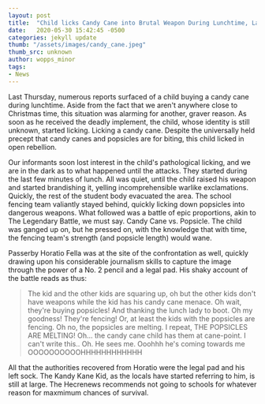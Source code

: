 ```yaml
---
layout: post
title:  "Child licks Candy Cane into Brutal Weapon During Lunchtime, Laughs Maniacally"
date:   2020-05-30 15:42:45 -0500
categories: jekyll update
thumb: "/assets/images/candy_cane.jpeg"
thumb_src: unknown
author: wopps_minor
tags:
- News
---
```


Last Thursday, numerous reports surfaced of a child buying a candy cane during lunchtime. Aside from the fact that we aren't anywhere close to Christmas time, this situation was alarming for another, graver reason. As soon as he received the deadly implement, the child, whose identity is still unknown, started licking. Licking a candy cane. Despite the universally held precept that candy canes and popsicles are for biting, this child licked in open rebellion.

Our informants soon lost interest in the child's pathological licking, and we are in the dark as to what happened until the attacks. They started during the last few minutes of lunch. All was quiet, until the child raised his weapon and started brandishing it, yelling incomprehensible warlike exclamations. Quickly, the rest of the student body evacuated the area. The school fencing team valiantly stayed behind, quickly licking down popsicles into dangerous weapons. What followed was a battle of epic proportions, akin to The Legendary Battle, we must say. Candy Cane vs. Popsicle. The child was ganged up on, but he pressed on, with the knowledge that with time, the fencing team's strength (and popsicle length) would wane.

Passerby Horatio Fella was at the site of the confrontation as well, quickly drawing upon his considerable journalism skills to capture the image through the power of a No. 2 pencil and a legal pad. His shaky account of the battle reads as thus:

> The kid and the other kids are squaring up, oh but the other kids don't have weapons while the kid has his candy cane menace.
> Oh wait, they're buying popsicles! And thanking the lunch lady to boot.
> Oh my goodness! They're fencing! Or, at least the kids with the popsicles are fencing.
> Oh no, the popsicles are melting. I repeat, THE POPSICLES ARE MELTING!
> Oh... the candy cane child has them at cane-point. I can't write this..
> Oh. He sees me.
> Ooohhh he's coming towards me
> OOOOOOOOOOHHHHHHHHHHHH

All that the authorities recovered from Horatio were the legal pad and his left sock. The Kandy Kane Kid, as the locals have started referring to him, is still at large. The Hecrenews recommends not going to schools for whatever reason for maxmimum chances of survival.
